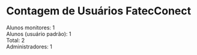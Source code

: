 
# Contagem de Usuários FatecConect

Alunos monitores: 1  
Alunos (usuário padrão): 1  
Total: 2  
Administradores: 1  
